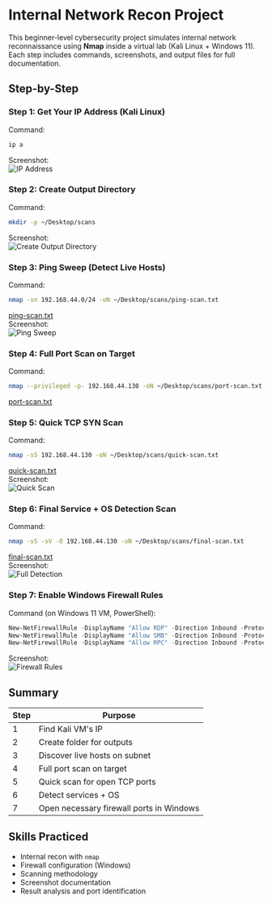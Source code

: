 # Internal Network Recon Project

This beginner-level cybersecurity project simulates internal network reconnaissance using **Nmap** inside a virtual lab (Kali Linux + Windows 11). Each step includes commands, screenshots, and output files for full documentation.


##  Step-by-Step

###  Step 1: Get Your IP Address (Kali Linux)

Command:
```bash
ip a
```

 Screenshot:  
![IP Address](\BeginnerProjects/)


###  Step 2: Create Output Directory

Command:
```bash
mkdir -p ~/Desktop/scans
```

 Screenshot:  
![Create Output Directory](\BeginnerProjects/)



###  Step 3: Ping Sweep (Detect Live Hosts)

Command:
```bash
nmap -sn 192.168.44.0/24 -oN ~/Desktop/scans/ping-scan.txt
```

 [ping-scan.txt](scans/ping-scan.txt)  
 Screenshot:  
![Ping Sweep](\BeginnerProjects/)



###  Step 4: Full Port Scan on Target

Command:
```bash
nmap --privileged -p- 192.168.44.130 -oN ~/Desktop/scans/port-scan.txt
```

 [port-scan.txt](scans/port-scan.txt)


###  Step 5: Quick TCP SYN Scan

Command:
```bash
nmap -sS 192.168.44.130 -oN ~/Desktop/scans/quick-scan.txt
```

 [quick-scan.txt](scans/quick-scan.txt)  
 Screenshot:  
![Quick Scan](\BeginnerProjects/)



### Step 6: Final Service + OS Detection Scan

Command:
```bash
nmap -sS -sV -O 192.168.44.130 -oN ~/Desktop/scans/final-scan.txt
```

 [final-scan.txt](scans/final-scan.txt)  
 Screenshot:  
![Full Detection](\BeginnerProjects/)



###  Step 7: Enable Windows Firewall Rules

Command (on Windows 11 VM, PowerShell):

```powershell
New-NetFirewallRule -DisplayName "Allow RDP" -Direction Inbound -Protocol TCP -LocalPort 3389 -Action Allow
New-NetFirewallRule -DisplayName "Allow SMB" -Direction Inbound -Protocol TCP -LocalPort 445 -Action Allow
New-NetFirewallRule -DisplayName "Allow RPC" -Direction Inbound -Protocol TCP -LocalPort 135 -Action Allow
```

 Screenshot:  
![Firewall Rules](\BeginnerProjects/)



##  Summary

| Step | Purpose |
|------|---------|
| 1    | Find Kali VM's IP |
| 2    | Create folder for outputs |
| 3    | Discover live hosts on subnet |
| 4    | Full port scan on target |
| 5    | Quick scan for open TCP ports |
| 6    | Detect services + OS |
| 7    | Open necessary firewall ports in Windows |


##  Skills Practiced

- Internal recon with `nmap`
- Firewall configuration (Windows)
- Scanning methodology
- Screenshot documentation
- Result analysis and port identification
